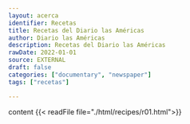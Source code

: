 ```yaml
---
layout: acerca
identifier: Recetas
title: Recetas del Diario las Américas
author: Diario las Américas
description: Recetas del Diario las Américas
rawDate: 2022-01-01
source: EXTERNAL
draft: false
categories: ["documentary", "newspaper"]
tags: ["recetas"]

---
```

content
{{< readFile file="./html/recipes/r01.html">}}
